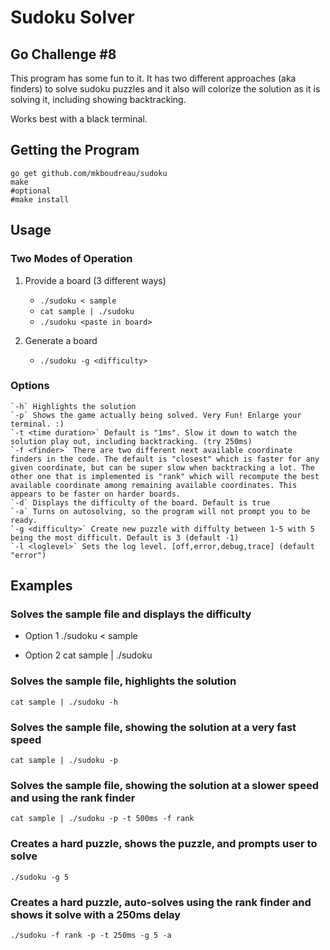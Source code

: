 # Sudoku Solver
## Go Challenge #8

This program has some fun to it. It has two different approaches (aka finders) to solve sudoku puzzles and it also will colorize the solution as it is solving it, including showing backtracking. 

Works best with a black terminal.

## Getting the Program

    go get github.com/mkboudreau/sudoku
    make
    #optional
    #make install

## Usage 

### Two Modes of Operation
1. Provide a board (3 different ways)
    - `./sudoku < sample`
    - `cat sample | ./sudoku`
    - `./sudoku <paste in board>`

2. Generate a board
    - `./sudoku -g <difficulty>`

### Options
    `-h` Highlights the solution
    `-p` Shows the game actually being solved. Very Fun! Enlarge your terminal. :)
    `-t <time duration>` Default is "1ms". Slow it down to watch the solution play out, including backtracking. (try 250ms)
    `-f <finder>` There are two different next available coordinate finders in the code. The default is "closest" which is faster for any given coordinate, but can be super slow when backtracking a lot. The other one that is implemented is "rank" which will recompute the best available coordinate among remaining available coordinates. This appears to be faster on harder boards.
    `-d` Displays the difficulty of the board. Default is true
    `-a` Turns on autosolving, so the program will not prompt you to be ready.
    `-g <difficulty>` Create new puzzle with diffulty between 1-5 with 5 being the most difficult. Default is 3 (default -1)
    `-l <loglevel>` Sets the log level. [off,error,debug,trace] (default "error")
  
## Examples

### Solves the sample file and displays the difficulty
- Option 1
    ./sudoku < sample

- Option 2
    cat sample | ./sudoku

### Solves the sample file, highlights the solution
    cat sample | ./sudoku -h

### Solves the sample file, showing the solution at a very fast speed
    cat sample | ./sudoku -p

### Solves the sample file, showing the solution at a slower speed and using the rank finder
    cat sample | ./sudoku -p -t 500ms -f rank

### Creates a hard puzzle, shows the puzzle, and prompts user to solve
    ./sudoku -g 5 

### Creates a hard puzzle, auto-solves using the rank finder and shows it solve with a 250ms delay
    ./sudoku -f rank -p -t 250ms -g 5 -a

